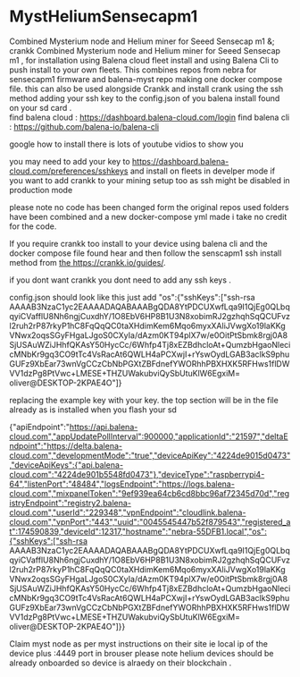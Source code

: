 # MystHeliumSensecapm1
Combined Mysterium node and Helium miner for Seeed Sensecap m1 &; crankk 
Combined Mysterium node and Helium miner for Seeed Sensecap m1 , for installation using Balena cloud fleet install and using Balena Cli to push install to your own fleets.  This combines repos from nebra for sensecapm1 firmware and balena-myst repo making one docker compose file. this can also be used alongside Crankk and install crank using the ssh method adding your ssh key to the config.json of you balena install found on your sd card .  
 find balena cloud : 
https://dashboard.balena-cloud.com/login
find balena cli :
https://github.com/balena-io/balena-cli

google how to install there is lots of youtube vidios to show you

you may need to add your key to 
https://dashboard.balena-cloud.com/preferences/sshkeys
and install on fleets in develper mode if you want to add crankk to your mining setup too  as ssh might be disabled in production mode

please note no code has been changed form the original repos used folders have been combined and a new docker-compose yml made i take no credit for the code.

If you require crankk too install to your device using balena cli and the docker compose file found hear and then follow the senscapm1 ssh install method from [the ](https://crankk.io/guides/)https://crankk.io/guides/.

if you dont want crankk you dont need to add any ssh keys .

config.json should look like this just add "os":{"sshKeys":["ssh-rsa AAAAB3NzaC1yc2EAAAADAQABAAABgQDA8YtPDCUXwfLqa9I1QjEg0QLbqqyiCVafflU8Nh6ngjCuxdhY/1O8EbV6HP8B1U3N8xobimRJ2gzhqhSqQCUFvzl2ruh2rP87rkyP1hC8FqQqQC0taXHdimKem6Mqo6myxXAliJVwgXo19laKKgVNwx2oqsSGyFHgaLJgoS0CXyIa/dAzm0KT94plX7w/e0OitPtSbmk8rgj0A8SjUSAuWZiJHhfQKAsY50HycCc/6Whfp4Tj8xEZBdhcloAt+QumzbHgaoNlecicMNbKr9gq3CO9tTc4VsRacAt6QWLH4aPCXwjI+rYswOydLGAB3aclkS9phuGUFz9XbEar73wnVgCCzCbNbPGXtZBFdnefYWORhhPBXHXK5RFHws1flDWVV1dzPg8PtVwc+LMESE+THZUWakubviQySbUtuKlW6EgxiM= oliver@DESKTOP-2KPAE4O"]}

replacing the example key with your key.  the top section will be in the file already as is installed when you flash your sd 


{"apiEndpoint":"https://api.balena-cloud.com","appUpdatePollInterval":900000,"applicationId":"21597","deltaEndpoint":"https://delta.balena-cloud.com","developmentMode":"true","deviceApiKey":"4224de9015d0473","deviceApiKeys":{"api.balena-cloud.com":"4224de901b5548fd0473"},"deviceType":"raspberrypi4-64","listenPort":"48484","logsEndpoint":"https://logs.balena-cloud.com","mixpanelToken":"9ef939ea64cb6cd8bbc96af72345d70d","registryEndpoint":"registry2.balena-cloud.com","userId":"229348","vpnEndpoint":"cloudlink.balena-cloud.com","vpnPort":"443","uuid":"0045545447b52f879543","registered_at":174590839,"deviceId":12317,"hostname":"nebra-55DFB1.local","os":{"sshKeys":["ssh-rsa AAAAB3NzaC1yc2EAAAADAQABAAABgQDA8YtPDCUXwfLqa9I1QjEg0QLbqqyiCVafflU8Nh6ngjCuxdhY/1O8EbV6HP8B1U3N8xobimRJ2gzhqhSqQCUFvzl2ruh2rP87rkyP1hC8FqQqQC0taXHdimKem6Mqo6myxXAliJVwgXo19laKKgVNwx2oqsSGyFHgaLJgoS0CXyIa/dAzm0KT94plX7w/e0OitPtSbmk8rgj0A8SjUSAuWZiJHhfQKAsY50HycCc/6Whfp4Tj8xEZBdhcloAt+QumzbHgaoNlecicMNbKr9gq3CO9tTc4VsRacAt6QWLH4aPCXwjI+rYswOydLGAB3aclkS9phuGUFz9XbEar73wnVgCCzCbNbPGXtZBFdnefYWORhhPBXHXK5RFHws1flDWVV1dzPg8PtVwc+LMESE+THZUWakubviQySbUtuKlW6EgxiM= oliver@DESKTOP-2KPAE4O"]}}


Claim myst node as per myst instructions on their site ie local ip of the device plus :4449 port in brouser 
please note helium devices should be already onboarded so device is alraedy on their blockchain . 
